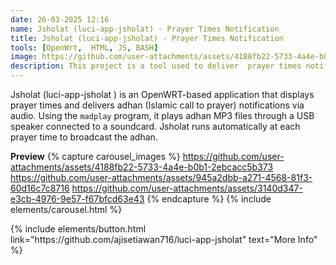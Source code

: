 ```yaml
---
date: 26-03-2025 12:16
name: Jsholat (luci-app-jsholat) - Prayer Times Notification 
title: Jsholat (luci-app-jsholat) - Prayer Times Notification 
tools: [OpenWrt,  HTML, JS, BASH]
image: https://github.com/user-attachments/assets/4188fb22-5733-4a4e-b0b1-2ebcacc5b373
description: This project is a tool used to deliver  prayer times notification via audio with webui interface settings.
---
```



Jsholat (luci-app-jsholat ) is an OpenWRT-based application that displays prayer times and delivers adhan (Islamic call to prayer) notifications via audio. Using the `madplay` program, it plays adhan MP3 files through a USB speaker connected to a soundcard. Jsholat runs automatically at each prayer time to broadcast the adhan.


**Preview**
{% capture carousel_images %}
https://github.com/user-attachments/assets/4188fb22-5733-4a4e-b0b1-2ebcacc5b373
https://github.com/user-attachments/assets/945a2dbb-a271-4568-81f3-60d16c7c8716
https://github.com/user-attachments/assets/3140d347-e3cb-4976-9e57-f67bfcd63e43
{% endcapture %}
{% include elements/carousel.html %}

<p class="text-center">
{% include elements/button.html link="https://github.com/ajisetiawan716/luci-app-jsholat" text="More Info" %}
</p>
